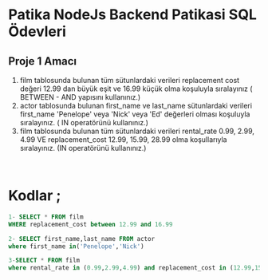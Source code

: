 # Patika NodeJs Backend Patikasi  SQL Ödevleri

## Proje 1 Amacı
1. film tablosunda bulunan tüm sütunlardaki verileri replacement cost değeri 12.99 dan büyük eşit ve 16.99 küçük olma koşuluyla
sıralayınız ( BETWEEN - AND yapısını kullanınız.)
2. actor tablosunda bulunan first_name ve last_name sütunlardaki verileri first_name 'Penelope' veya 'Nick' veya 'Ed' değerleri olması
koşuluyla sıralayınız. ( IN operatörünü kullanınız.)
3. film tablosunda bulunan tüm sütunlardaki verileri rental_rate 0.99, 2.99, 4.99 VE replacement_cost 12.99, 15.99, 28.99 olma koşullarıyla sıralayınız.
(IN operatörünü kullanınız.)
</br>


# Kodlar ;
```sql
1- SELECT * FROM film
WHERE replacement_cost between 12.99 and 16.99

2- SELECT first_name,last_name FROM actor
where first_name in('Penelope','Nick')

3-SELECT * FROM film
where rental_rate in (0.99,2.99,4.99) and replacement_cost in (12.99,15.99,28.99)
```


